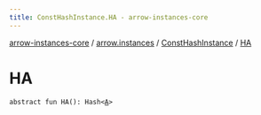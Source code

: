 ```yaml
---
title: ConstHashInstance.HA - arrow-instances-core
---
```


[arrow-instances-core](../../index.html) / [arrow.instances](../index.html) / [ConstHashInstance](index.html) / [HA](./-h-a.html)

# HA

`abstract fun HA(): Hash<`[`A`](index.html#A)`>`